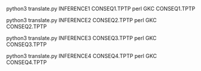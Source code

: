 


python3 translate.py INFERENCE1 CONSEQ1.TPTP
perl GKC CONSEQ1.TPTP

python3 translate.py INFERENCE2 CONSEQ2.TPTP
perl GKC CONSEQ2.TPTP

python3 translate.py INFERENCE3 CONSEQ3.TPTP
perl GKC CONSEQ3.TPTP

python3 translate.py INFERENCE4 CONSEQ4.TPTP
perl GKC CONSEQ4.TPTP